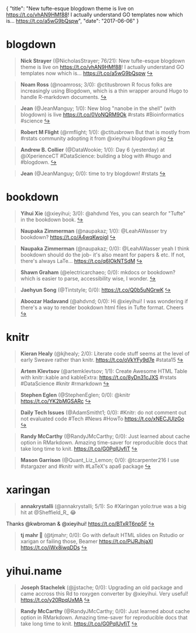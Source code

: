 {
  "title": "New tufte-esque blogdown theme is live on https://t.co/vhAN9HMf88! I actually understand GO templates now which is… https://t.co/a5wG9bQspw",
  "date": "2017-06-06"
}

# blogdown

> **Nick Strayer** (@NicholasStrayer; 76/21): New tufte-esque blogdown theme is live on https://t.co/vhAN9HMf88! I actually understand GO templates now which is… https://t.co/a5wG9bQspw  [&#8618;](https://twitter.com/xieyihui/status/871779212763553794)

<!-- -->


> **Noam Ross** (@noamross; 3/0): @ctitusbrown R focus folks are increasingly using Blogdown, which is a thin wrapper around Hugo to handle R-markdown documents.  [&#8618;](https://twitter.com/xieyihui/status/872070276321873920)

<!-- -->


> **Jean** (@JeanManguy; 1/0): New blog "nanobe in the shell" (with blogdown) is live https://t.co/0VoNQRM9Ok #rstats #Bioinformatics #science  [&#8618;](https://twitter.com/xieyihui/status/872110305672876034)

<!-- -->


> **Robert M Flight** (@rmflight; 1/0): @ctitusbrown But that is mostly from #rstats community adopting it from @xieyihui blogdown pkg  [&#8618;](https://twitter.com/xieyihui/status/872066404870217731)

<!-- -->


> **Andrew B. Collier** (@DataWookie; 1/0): Day 6 (yesterday) at @iXperienceCT #DataScience: building a blog with #hugo and #blogdown.  [&#8618;](https://twitter.com/xieyihui/status/871912878017851392)

<!-- -->


> **Jean** (@JeanManguy; 0/0): time to try blogdown! #rstats  [&#8618;](https://twitter.com/xieyihui/status/872026999019237376)

<!-- -->


# bookdown

> **Yihui Xie** (@xieyihui; 3/0): @ahdvnd Yes, you can search for "Tufte" in the bookdown book.  [&#8618;](https://twitter.com/xieyihui/status/871915177071058951)

<!-- -->


> **Naupaka Zimmerman** (@naupakaz; 1/0): @LeahAWasser try bookdown? https://t.co/A4wqKwoigI  [&#8618;](https://twitter.com/xieyihui/status/872222558665428992)

<!-- -->


> **Naupaka Zimmerman** (@naupakaz; 0/0): @LeahAWasser yeah I think bookdown should do the job- it's also meant for papers &amp; etc. If not, there's always LaTe… https://t.co/q6IOkNTSdM  [&#8618;](https://twitter.com/xieyihui/status/872226910096338944)

<!-- -->


> **Shawn Graham** (@electricarchaeo; 0/0): mkdocs or bookdown? which is easier to parse, accessibility wise, I wonder.  [&#8618;](https://twitter.com/xieyihui/status/872136447825936385)

<!-- -->


> **Jaehyun Song** (@Tintstyle; 0/0): https://t.co/Q0b5uNGrwK  [&#8618;](https://twitter.com/xieyihui/status/872029975205085185)

<!-- -->


> **Aboozar Hadavand** (@ahdvnd; 0/0): Hi @xieyihui! I was wondering if there's a way to render bookdown html files in Tufte format. Cheers  [&#8618;](https://twitter.com/xieyihui/status/871829834246352896)

<!-- -->


# knitr

> **Kieran Healy** (@kjhealy; 2/0): Literate code stuff seems at the level of early Sweave rather than knitr. https://t.co/oVkYFy9d7e #stata15  [&#8618;](https://twitter.com/xieyihui/status/872122377794191360)

<!-- -->


> **Artem Klevtsov** (@artemklevtsov; 1/1): Create Awesome HTML Table with knitr::kable and kableExtra: https://t.co/8yDn31cJXS #rstats #DataScience #knitr #rmarkdown  [&#8618;](https://twitter.com/xieyihui/status/871742885879853057)

<!-- -->


> **Stephen Eglen** (@StephenEglen; 0/0): @knitr https://t.co/YK2bMGSARc  [&#8618;](https://twitter.com/xieyihui/status/872110672385015808)

<!-- -->


> **Daily Tech Issues** (@AdamSmitht1; 0/0): #Knitr: do not comment out not evaluated code
#Tech #News #HowTo
https://t.co/xNECJUlzGo  [&#8618;](https://twitter.com/xieyihui/status/872104666552819714)

<!-- -->


> **Randy McCarthy** (@RandyJMcCarthy; 0/0): Just learned about cache option in RMarkdown. Amazing time-saver for reproducible docs that take long time to knit. https://t.co/G0PqlUvfiT  [&#8618;](https://twitter.com/xieyihui/status/872080762832551938)

<!-- -->


> **Mason Garrison** (@Quant_Liz_Lemon; 0/0): @tcarpenter216 I use #stargazer and #knitr with #LaTeX's apa6 package  [&#8618;](https://twitter.com/xieyihui/status/871961096042708992)

<!-- -->


# xaringan

> **annakrystalli** (@annakrystalli; 5/1): So #Xaringan yolo:true was a big hit at @Sheffield_R_ 😂
>
Thanks @kwbroman &amp; @xieyihui! https://t.co/BTxRT6np5F  [&#8618;](https://twitter.com/xieyihui/status/872161135243481088)

<!-- -->


> **tj mahr 🦆** (@tjmahr; 0/0): Go with default HTML slides on Rstudio or xarigan or failing those, Beamer https://t.co/PiJRJhjaXl https://t.co/iWx8iwqDDs  [&#8618;](https://twitter.com/xieyihui/status/871842650823020544)

<!-- -->


# yihui.name

> **Joseph Stachelek** (@jjstache; 0/0): Upgrading an old package and came accross this Rd to roxygen converter by @xieyihui. Very useful! https://t.co/y20RpqUxMA  [&#8618;](https://twitter.com/xieyihui/status/872098193328230400)

<!-- -->


> **Randy McCarthy** (@RandyJMcCarthy; 0/0): Just learned about cache option in RMarkdown. Amazing time-saver for reproducible docs that take long time to knit. https://t.co/G0PqlUvfiT  [&#8618;](https://twitter.com/xieyihui/status/872080762832551938)

<!-- -->


